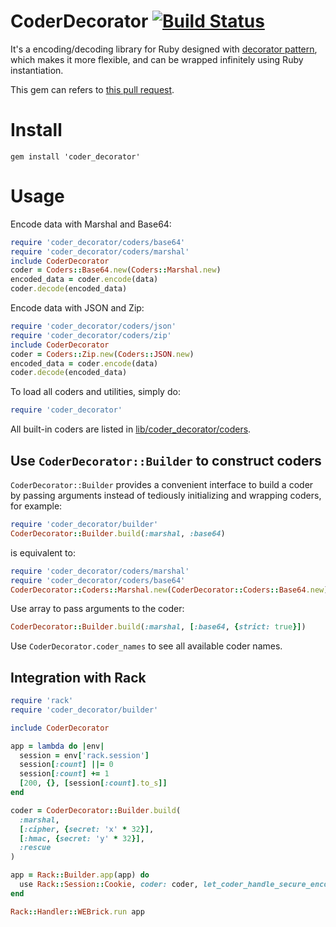 # CoderDecorator [![Build Status](https://travis-ci.org/tonytonyjan/coder_decorator.svg?branch=master)](https://travis-ci.org/tonytonyjan/coder_decorator)

It's a encoding/decoding library for Ruby designed with [decorator pattern](https://en.wikipedia.org/wiki/Decorator_pattern), which makes it more flexible, and can be wrapped infinitely using Ruby instantiation.

This gem can refers to [this pull request](https://github.com/rack/rack/pull/1134).

# Install

```
gem install 'coder_decorator'
```

# Usage

Encode data with Marshal and Base64:

```ruby
require 'coder_decorator/coders/base64'
require 'coder_decorator/coders/marshal'
include CoderDecorator
coder = Coders::Base64.new(Coders::Marshal.new)
encoded_data = coder.encode(data)
coder.decode(encoded_data)
```

Encode data with JSON and Zip:

```ruby
require 'coder_decorator/coders/json'
require 'coder_decorator/coders/zip'
include CoderDecorator
coder = Coders::Zip.new(Coders::JSON.new)
encoded_data = coder.encode(data)
coder.decode(encoded_data)
```

To load all coders and utilities, simply do:

```ruby
require 'coder_decorator'
```

All built-in coders are listed in [lib/coder_decorator/coders](lib/coder_decorator/coders).

## Use `CoderDecorator::Builder` to construct coders

`CoderDecorator::Builder` provides a convenient interface to build a coder by passing arguments instead of tediously initializing and wrapping coders, for example:

```ruby
require 'coder_decorator/builder'
CoderDecorator::Builder.build(:marshal, :base64)
```

is equivalent to:

```ruby
require 'coder_decorator/coders/marshal'
require 'coder_decorator/coders/base64'
CoderDecorator::Coders::Marshal.new(CoderDecorator::Coders::Base64.new)
```

Use array to pass arguments to the coder:

```ruby
CoderDecorator::Builder.build(:marshal, [:base64, {strict: true}])
```

Use `CoderDecorator.coder_names` to see all available coder names.

## Integration with Rack

```ruby
require 'rack'
require 'coder_decorator/builder'

include CoderDecorator

app = lambda do |env|
  session = env['rack.session']
  session[:count] ||= 0
  session[:count] += 1
  [200, {}, [session[:count].to_s]]
end

coder = CoderDecorator::Builder.build(
  :marshal,
  [:cipher, {secret: 'x' * 32}],
  [:hmac, {secret: 'y' * 32}],
  :rescue
)

app = Rack::Builder.app(app) do
  use Rack::Session::Cookie, coder: coder, let_coder_handle_secure_encoding: true
end

Rack::Handler::WEBrick.run app
```
